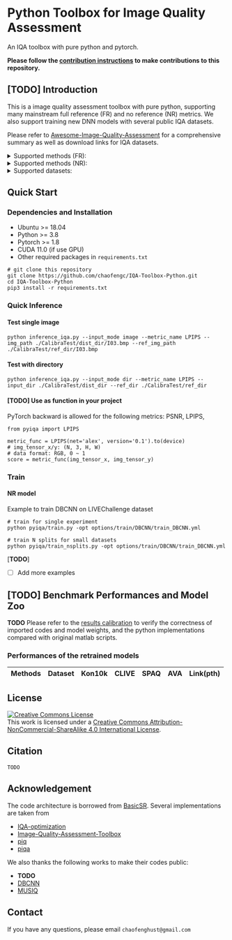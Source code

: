 # Python Toolbox for Image Quality Assessment
An IQA toolbox with pure python and pytorch.

**Please follow the [contribution instructions](Instruction.md) to make contributions to this repository.**

## [**TODO**] Introduction

This is a image quality assessment toolbox with pure python, supporting many mainstream full reference (FR) and no reference (NR) metrics. We also support training new DNN models with several public IQA datasets.

Please refer to [Awesome-Image-Quality-Assessment](https://github.com/chaofengc/Awesome-Image-Quality-Assessment) for a comprehensive summary as well as download links for IQA datasets. 
<details close>
<summary>Supported methods (FR):</summary>

- [ ] LPIPS 
- [ ] DISTS

</details>

<details close>
<summary>Supported methods (NR):</summary>

- [x] MUSIQ

</details>

<details close>
<summary>Supported datasets:</summary>

- [x] LIVEChallenge 

</details>


## Quick Start

### Dependencies and Installation
- Ubuntu >= 18.04
- Python >= 3.8
- Pytorch >= 1.8
- CUDA 11.0 (if use GPU)
- Other required packages in `requirements.txt`
```
# git clone this repository
git clone https://github.com/chaofengc/IQA-Toolbox-Python.git
cd IQA-Toolbox-Python
pip3 install -r requirements.txt
```

### Quick Inference

#### Test single image
```
python inference_iqa.py --input_mode image --metric_name LPIPS --img_path ./CalibraTest/dist_dir/I03.bmp --ref_img_path ./CalibraTest/ref_dir/I03.bmp 
```

#### Test with directory
```
python inference_iqa.py --input_mode dir --metric_name LPIPS --input_dir ./CalibraTest/dist_dir --ref_dir ./CalibraTest/ref_dir 
```

#### [**TODO**] Use as function in your project
PyTorch backward is allowed for the following metrics: PSNR, LPIPS,  

```
from pyiqa import LPIPS 

metric_func = LPIPS(net='alex', version='0.1').to(device)
# img_tensor_x/y: (N, 3, H, W)
# data format: RGB, 0 ~ 1
score = metric_func(img_tensor_x, img_tensor_y)
```

### Train 

#### NR model

Example to train DBCNN on LIVEChallenge dataset
```
# train for single experiment
python pyiqa/train.py -opt options/train/DBCNN/train_DBCNN.yml 

# train N splits for small datasets
python pyiqa/train_nsplits.py -opt options/train/DBCNN/train_DBCNN.yml 
```

[**TODO**]
- [ ] Add more examples


## [**TODO**] Benchmark Performances and Model Zoo

**TODO** Please refer to the [results calibration](ResultsCalib.md) to verify the correctness of imported codes and model weights, and the python implementations compared with original matlab scripts.

### Performances of the retrained models

| Methods | Dataset | Kon10k | CLIVE | SPAQ | AVA | Link(pth) |
| --- | --- | --- | --- | --- | --- | --- |

## License

<a rel="license" href="http://creativecommons.org/licenses/by-nc-sa/4.0/"><img alt="Creative Commons License" style="border-width:0" src="https://i.creativecommons.org/l/by-nc-sa/4.0/88x31.png" /></a><br />This work is licensed under a <a rel="license" href="http://creativecommons.org/licenses/by-nc-sa/4.0/">Creative Commons Attribution-NonCommercial-ShareAlike 4.0 International License</a>.

## Citation

```
TODO
```

## Acknowledgement

The code architecture is borrowed from [BasicSR](https://github.com/xinntao/BasicSR). Several implementations are taken from 

- [IQA-optimization](https://github.com/dingkeyan93/IQA-optimization)  
- [Image-Quality-Assessment-Toolbox](https://github.com/RyanXingQL/Image-Quality-Assessment-Toolbox) 
- [piq](https://github.com/photosynthesis-team/piq)
- [piqa](https://github.com/francois-rozet/piqa)

We also thanks the following works to make their codes public:
- **TODO**
- [DBCNN]() 
- [MUSIQ]() 

## Contact

If you have any questions, please email `chaofenghust@gmail.com`
